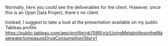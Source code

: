 Normally, here you could see the deliverables for the client. However, since this is an Open Data Project, there's no client.

Instead, I suggest to take a look at the presentation available on my public Tableau profile:
https://public.tableau.com/app/profile/nb7086/viz/UsingMetabolitesintheWastewatertomeasureDrugConsumption/Story1

